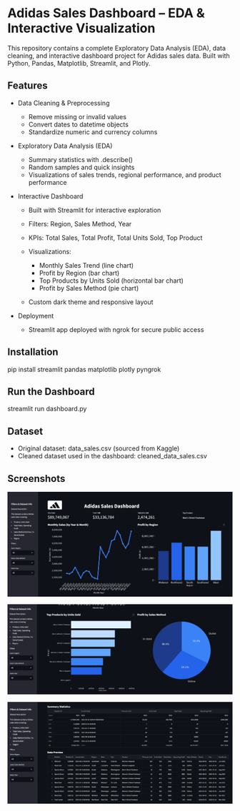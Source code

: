# Adidas Sales Dashboard – EDA & Interactive Visualization

This repository contains a complete Exploratory Data Analysis (EDA), data cleaning, and interactive dashboard project for Adidas sales data. Built with Python, Pandas, Matplotlib, Streamlit, and Plotly.

## Features

* Data Cleaning & Preprocessing

  * Remove missing or invalid values
  * Convert dates to datetime objects
  * Standardize numeric and currency columns

* Exploratory Data Analysis (EDA)

  * Summary statistics with .describe() 
  * Random samples and quick insights
  * Visualizations of sales trends, regional performance, and product performance

* Interactive Dashboard

  * Built with Streamlit for interactive exploration
  * Filters: Region, Sales Method, Year
  * KPIs: Total Sales, Total Profit, Total Units Sold, Top Product
  * Visualizations:

    * Monthly Sales Trend (line chart)
    * Profit by Region (bar chart)
    * Top Products by Units Sold (horizontal bar chart)
    * Profit by Sales Method (pie chart)
  * Custom dark theme and responsive layout

* Deployment

  * Streamlit app deployed with ngrok for secure public access

## Installation

pip install streamlit pandas matplotlib plotly pyngrok

## Run the Dashboard

streamlit run dashboard.py

## Dataset

* Original dataset: data_sales.csv (sourced from Kaggle)  
* Cleaned dataset used in the dashboard: cleaned_data_sales.csv

## Screenshots

![Dashboard Screenshot](Dashbored-1.png)

![Dashboard Screenshot](Dashbored-2.png)

![Dashboard Screenshot](Dashbored-3.png)
